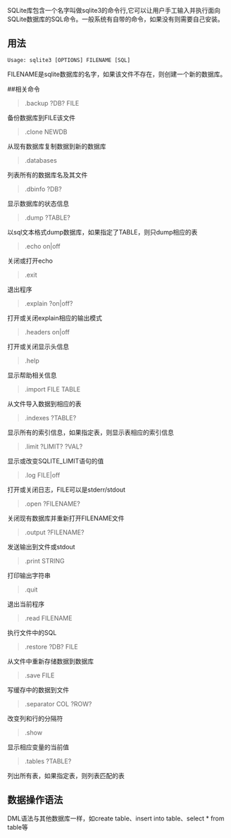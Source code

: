 SQLite库包含一个名字叫做sqlite3的命令行,它可以让用户手工输入并执行面向SQLite数据库的SQL命令。一般系统有自带的命令，如果没有则需要自己安装。

## 用法
```shell
Usage: sqlite3 [OPTIONS] FILENAME [SQL]
```

FILENAME是sqlite数据库的名字，如果该文件不存在，则创建一个新的数据库。

##相关命令

> .backup ?DB? FILE 

备份数据库到FILE该文件

> .clone NEWDB

从现有数据库复制数据到新的数据库

> .databases

列表所有的数据库名及其文件

> .dbinfo ?DB?

显示数据库的状态信息

> .dump ?TABLE?

以sql文本格式dump数据库，如果指定了TABLE，则只dump相应的表

> .echo on|off

关闭或打开echo

> .exit

退出程序

> .explain ?on|off? 

打开或关闭explain相应的输出模式

> .headers on|off

打开或关闭显示头信息

> .help 

显示帮助相关信息

> .import FILE TABLE

从文件导入数据到相应的表

> .indexes ?TABLE?

显示所有的索引信息，如果指定表，则显示表相应的索引信息

> .limit ?LIMIT? ?VAL?

显示或改变SQLITE_LIMIT语句的值

> .log FILE|off

打开或关闭日志，FILE可以是stderr/stdout

> .open ?FILENAME?

关闭现有数据库并重新打开FILENAME文件

> .output ?FILENAME? 

发送输出到文件或stdout

> .print STRING

打印输出字符串

> .quit

退出当前程序

> .read FILENAME

执行文件中的SQL

> .restore ?DB? FILE

从文件中重新存储数据到数据库

> .save FILE

写缓存中的数据到文件

> .separator COL ?ROW?

改变列和行的分隔符

> .show

显示相应变量的当前值

> .tables ?TABLE?

列出所有表，如果指定表，则列表匹配的表

## 数据操作语法

DML语法与其他数据库一样，如create table、insert into table、select * from table等